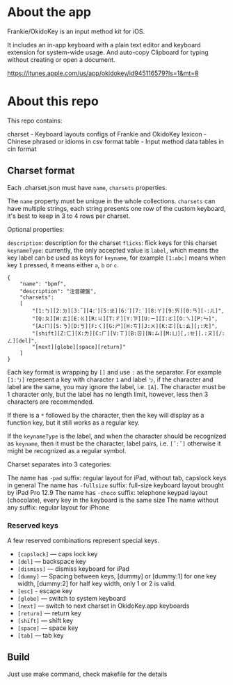 # About the app

Frankie/OkidoKey is an input method kit for iOS.

It includes an in-app keyboard with a plain text editor and keyboard extension for system-wide usage. And auto-copy Clipboard for typing without creating or open a document.

https://itunes.apple.com/us/app/okidokey/id945116579?ls=1&mt=8

# About this repo

This repo contains:

charset - Keyboard layouts configs of Frankie and OkidoKey
lexicon - Chinese phrased or idioms in csv format
table - Input method data tables in cin format

## Charset format

Each .charset.json must have `name`, `charsets` properties.

The `name` property must be unique in the whole collections.  `charsets` can have multiple strings, each string presents one row of the custom keyboard, it's best to keep in 3 to 4 rows per charset.

Optional properties:

`description`: description for the charset
`flicks`: flick keys for this charset
`keynameType`: currently, the only accepted value is `label`, which means the key label can be used as keys for `keyname`, for example `[1:abc]` means when key `1` pressed, it means either `a`, `b` or `c`.

    {
        "name": "bpmf",
        "description": "注音鍵盤",
        "charsets":
        [
            "[1:ㄅ][2:ㄉ][3:ˇ][4:ˋ][5:ㄓ][6:ˊ][7:˙][8:ㄚ][9:ㄞ][0:ㄢ][-:ㄦ]",
            "[Q:ㄆ][W:ㄊ][E:ㄍ][R:ㄐ][T:ㄔ][Y:ㄗ][U:ㄧ][I:ㄛ][O:ㄟ][P:ㄣ]",
            "[A:ㄇ][S:ㄋ][D:ㄎ][F:ㄑ][G:ㄕ][H:ㄘ][J:ㄨ][K:ㄜ][L:ㄠ][;:ㄤ]",
            "[shift][Z:ㄈ][X:ㄌ][C:ㄏ][V:ㄒ][B:ㄖ][N:ㄙ][M:ㄩ][,:ㄝ][.:ㄡ][/:ㄥ][del]",
            "[next][globe][space][return]"
        ]
    }

Each key format is wrapping by `[]` and use `:` as the separator.  For example `[1:ㄅ]` represent a key with character `1` and label `ㄅ`, if the character and label are the same, you may ignore the label, i.e. `[A]`. The character must be 1 character only, but the label has no length limit, however, less then 3 characters are recommended.

If there is a `*` followed by the character, then the key will display as a function key, but it still works as a regular key.

If the `keynameType` is the label, and when the character should be recognized as `keyname`, then it must be the character, label pairs, i.e. `[ˇ:ˇ]` otherwise it might be recognized as a regular symbol.

Charset separates into 3 categories:

The name has `-pad` suffix: regular layout for iPad, without tab, capslock keys in general
The name has `-fullsize` suffix: full-size keyboard layout brought by iPad Pro 12.9
The name has `-choco` suffix: telephone keypad layout (chocolate), every key in the keyboard is the same size
The name without any suffix: regular layout for iPhone

### Reserved keys

A few reserved combinations represent special keys.

- `[capslock]` — caps lock key
- `[del]` — backspace key
- `[dismiss]` — dismiss keyboard for iPad
- `[dummy]` — Spacing between keys, [dummy] or [dummy:1] for one key width, [dummy:2] for half key width, only 1 or 2 is valid.
- `[esc]` - escape key
- `[globe]` — switch to system keyboard
- `[next]` — switch to next charset in OkidoKey.app keyboards
- `[return]` — return key
- `[shift]` — shift key
- `[space]` — space key
- `[tab]` — tab key

## Build

Just use make command, check makefile for the details

